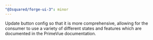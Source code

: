 ```yaml
---
"@3squared/forge-ui-3": minor
---
```


Update button config so that it is more comprehensive, allowing for the consumer to use a variety of different states and features which are documented in the PrimeVue documentation.
